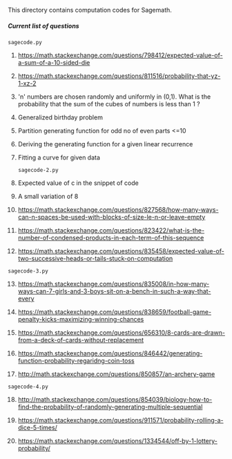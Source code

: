 This directory contains computation codes for Sagemath.

##### Current list of questions

   `sagecode.py`

1. https://math.stackexchange.com/questions/798412/expected-value-of-a-sum-of-a-10-sided-die

2. https://math.stackexchange.com/questions/811516/probability-that-yz-1-xz-2

3. 'n' numbers are chosen randomly and uniformly in (0,1). What is the probability that the sum of the cubes of numbers is less than 1 ?

4. Generalized birthday problem

5. Partition generating function for odd no of even parts <=10

6. Deriving the generating function for a given linear recurrence

7. Fitting a curve for given data

   `sagecode-2.py`

8. Expected value of c in the snippet of code

9. A small variation of 8

10. https://math.stackexchange.com/questions/827568/how-many-ways-can-n-spaces-be-used-with-blocks-of-size-le-n-or-leave-empty

11. https://math.stackexchange.com/questions/823422/what-is-the-number-of-condensed-products-in-each-term-of-this-sequence

12. https://math.stackexchange.com/questions/835458/expected-value-of-two-successive-heads-or-tails-stuck-on-computation

   `sagecode-3.py`

13. https://math.stackexchange.com/questions/835008/in-how-many-ways-can-7-girls-and-3-boys-sit-on-a-bench-in-such-a-way-that-every

14. https://math.stackexchange.com/questions/838659/football-game-penalty-kicks-maximizing-winning-chances

15. https://math.stackexchange.com/questions/656310/8-cards-are-drawn-from-a-deck-of-cards-without-replacement

16. https://math.stackexchange.com/questions/846442/generating-function-probability-regaridng-coin-toss

17. http://math.stackexchange.com/questions/850857/an-archery-game

   `sagecode-4.py`

18. http://math.stackexchange.com/questions/854039/biology-how-to-find-the-probability-of-randomly-generating-multiple-sequential

19. https://math.stackexchange.com/questions/911571/probability-rolling-a-dice-5-times/

20. https://math.stackexchange.com/questions/1334544/off-by-1-lottery-probability/